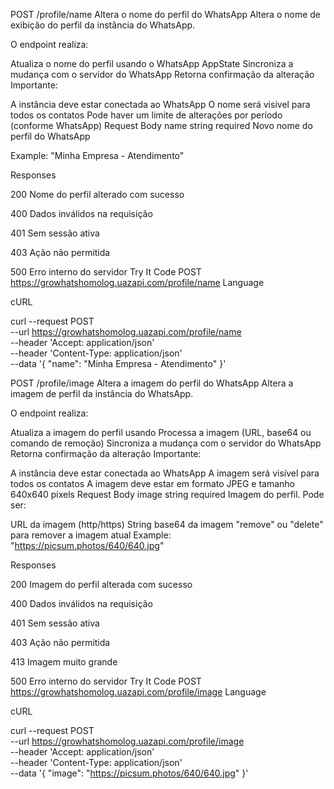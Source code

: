 POST
/profile/name
Altera o nome do perfil do WhatsApp
Altera o nome de exibição do perfil da instância do WhatsApp.

O endpoint realiza:

Atualiza o nome do perfil usando o WhatsApp AppState
Sincroniza a mudança com o servidor do WhatsApp
Retorna confirmação da alteração
Importante:

A instância deve estar conectada ao WhatsApp
O nome será visível para todos os contatos
Pode haver um limite de alterações por período (conforme WhatsApp)
Request
Body
name
string
required
Novo nome do perfil do WhatsApp

Example: "Minha Empresa - Atendimento"

Responses

200
Nome do perfil alterado com sucesso

400
Dados inválidos na requisição

401
Sem sessão ativa

403
Ação não permitida

500
Erro interno do servidor
Try It
Code
POST
https://growhatshomolog.uazapi.com/profile/name
Language

cURL

curl --request POST \
  --url https://growhatshomolog.uazapi.com/profile/name \
  --header 'Accept: application/json' \
  --header 'Content-Type: application/json' \
  --data '{
  "name": "Minha Empresa - Atendimento"
}'



POST
/profile/image
Altera a imagem do perfil do WhatsApp
Altera a imagem de perfil da instância do WhatsApp.

O endpoint realiza:

Atualiza a imagem do perfil usando
Processa a imagem (URL, base64 ou comando de remoção)
Sincroniza a mudança com o servidor do WhatsApp
Retorna confirmação da alteração
Importante:

A instância deve estar conectada ao WhatsApp
A imagem será visível para todos os contatos
A imagem deve estar em formato JPEG e tamanho 640x640 pixels
Request
Body
image
string
required
Imagem do perfil. Pode ser:

URL da imagem (http/https)
String base64 da imagem
"remove" ou "delete" para remover a imagem atual
Example: "https://picsum.photos/640/640.jpg"

Responses

200
Imagem do perfil alterada com sucesso

400
Dados inválidos na requisição

401
Sem sessão ativa

403
Ação não permitida

413
Imagem muito grande

500
Erro interno do servidor
Try It
Code
POST
https://growhatshomolog.uazapi.com/profile/image
Language

cURL

curl --request POST \
  --url https://growhatshomolog.uazapi.com/profile/image \
  --header 'Accept: application/json' \
  --header 'Content-Type: application/json' \
  --data '{
  "image": "https://picsum.photos/640/640.jpg"
}'